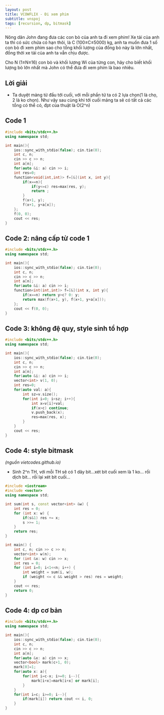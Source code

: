 ```yaml
---
layout: post
title: VCOWFLIX - Đi xem phim
subtitle: vnspoj
tags: [recursion, dp, bitmask]
---
```

Nông dân John đang đưa các con bò của anh ta đi xem phim! Xe tải của anh ta thì có sức chứa có hạn thôi, là C (100≤C≤5000) kg, anh ta muốn đưa 1 số con bò đi xem phim sao cho tổng khối lượng của đống bò này là lớn nhất, đồng thời xe tải của anh ta vẫn chịu được.

Cho N (1≤N≤16) con bò và khối lượng Wi của từng con, hãy cho biết khối lượng bò lớn nhất mà John có thể đưa đi xem phim là bao nhiêu.

## Lời giải

- Ta duyệt mảng từ đầu tới cuối, với mỗi phần tử ta có 2 lựa chọn(1 là chọ, 2 là ko chọn). Như vậy sau cùng khi tới cuối mảng ta sẽ có tất cả các tổng có thể có, đpt của thuật là O(2^n)

## Code 1
```cpp
#include <bits/stdc++.h>
using namespace std;

int main(){
	ios::sync_with_stdio(false); cin.tie(0);
	int c, n;
	cin >> c >> n;
	int a[n];
	for(auto &i: a) cin >> i;
	int res=0;
	function<void(int,int)> f=[&](int x, int y){
		if(x==n){
			if(y<=c) res=max(res, y);
			return ;
		}
		f(x+1, y);
		f(x+1, y+a[x]);
	};
	f(0, 0);
	cout << res;
}
```

## Code 2: nâng cấp từ code 1
```cpp
#include <bits/stdc++.h>
using namespace std;

int main(){
	ios::sync_with_stdio(false); cin.tie(0);
	int c, n;
	cin >> c >> n;
	int a[n];
	for(auto &i: a) cin >> i;
	function<int(int,int)> f=[&](int x, int y){
		if(x==n) return y>c? 0: y;
		return max(f(x+1, y), f(x+1, y+a[x]));
	};
	cout << f(0, 0);
}
```
## Code 3: không đệ quy, style sinh tổ hợp
```cpp
#include <bits/stdc++.h>
using namespace std;

int main(){
	ios::sync_with_stdio(false); cin.tie(0);
	int c, n;
	cin >> c >> n;
	int a[n];
	for(auto &i: a) cin >> i;
	vector<int> v(1, 0);
	int res=0;
	for(auto val: a){
		int sz=v.size();
		for(int i=0; i<sz; i++){
			int x=v[i]+val;
			if(x>c) continue;
			v.push_back(x);
			res=max(res, x);
		}
	}
	cout << res;
}
```
## Code 4: style bitmask 

*(nguồn vietcodes.github.io)*

- Sinh 2^n TH, với mỗi TH sẽ có 1 dãy bit...xét bit cuối xem là 1 ko... rồi dịch bit... rồi lại xét bit cuối...

```cpp
#include <iostream>
#include <vector>
using namespace std;

int sum(int s, const vector<int> &w) {
    int res = 0;
    for (int x: w) {
        if(s&1) res += x;
        s >>= 1;
    }
    return res;
}

int main() {
    int c, n; cin >> c >> n;
    vector<int> w(n);
    for (int &x: w) cin >> x;
    int res = 0;
    for (int i=0; i<1<<n; i++) {
        int weight = sum(i, w);
        if (weight <= c && weight > res) res = weight;
    }
    cout << res;
    return 0;
}
```
## Code 4: dp cơ bản

```cpp
#include <bits/stdc++.h>
using namespace std;

int main(){
	ios::sync_with_stdio(false); cin.tie(0);
	int c, n;
	cin >> c >> n;
	int a[n];
	for(auto &x: a) cin >> x;
	vector<bool> mark(c+1, 0);
	mark[0]=1;
	for(auto x: a){
		for(int i=c-x; i>=0; i--){
			mark[i+x]=mark[i+x] or mark[i];
		}
	}
	for(int i=c; i>=0; i--){
		if(mark[i]) return cout << i, 0;
	}
}
```
